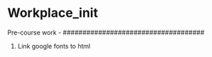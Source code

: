# Workplace_init
Pre-course work -
####################################
1. Link google fonts to html